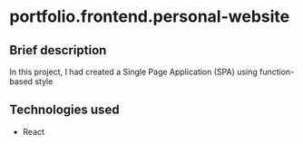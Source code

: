 # portfolio.frontend.personal-website

## Brief description

In this project, I had created a Single Page Application (SPA) using function-based style

## Technologies used

- React
